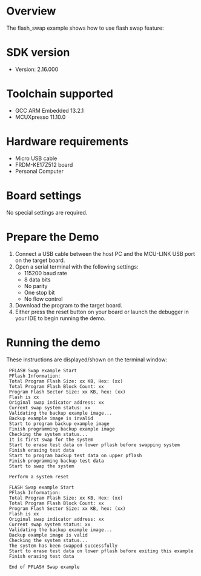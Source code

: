 Overview
========
The flash_swap example shows how to use flash swap feature:


SDK version
===========
- Version: 2.16.000

Toolchain supported
===================
- GCC ARM Embedded  13.2.1
- MCUXpresso  11.10.0

Hardware requirements
=====================
- Micro USB cable
- FRDM-KE17Z512 board
- Personal Computer

Board settings
==============
No special settings are required.

Prepare the Demo
================
1.  Connect a USB cable between the host PC and the MCU-LINK USB port on the target board.
2.  Open a serial terminal with the following settings:
    - 115200 baud rate
    - 8 data bits
    - No parity
    - One stop bit
    - No flow control
3.  Download the program to the target board.
4.  Either press the reset button on your board or launch the debugger in your IDE to begin running the demo.

Running the demo
================
These instructions are displayed/shown on the terminal window:
~~~~~~~~~~~~
 PFLASH Swap example Start
 PFlash Information: 
 Total Program Flash Size: xx KB, Hex: (xx)
 Total Program Flash Block Count: xx
 Program Flash Sector Size: xx KB, hex: (xx)
 Flash is xx
 Original swap indicator address: xx
 Current swap system status: xx
 Validating the backup example image...
 Backup example image is invalid 
 Start to program backup example image
 Finish programming backup example image
 Checking the system status...
 It is first swap for the system
 Start to erase test data on lower pflash before swapping system
 Finish erasing test data
 Start to program backup test data on upper pflash
 Finish programming backup test data
 Start to swap the system

 Perform a system reset

 FLASH Swap example Start
 PFlash Information: 
 Total Program Flash Size: xx KB, Hex: (xx)
 Total Program Flash Block Count: xx
 Program Flash Sector Size: xx KB, hex: (xx)
 Flash is xx
 Original swap indicator address: xx
 Current swap system status: xx
 Validating the backup example image...
 Backup example image is valid
 Checking the system status...
 The system has been swapped successfully
 Start to erase test data on lower pflash before exiting this example
 Finish erasing test data

 End of PFLASH Swap example
~~~~~~~~~~~~

